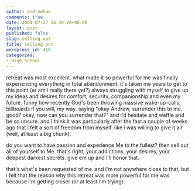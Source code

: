 ```yaml
---
author: andrewhao
comments: true
date: 2004-07-27 16:30:28+00:00
layout: post
published: false
slug: selling-out
title: selling out
wordpress_id: 418
categories:
- High School
---
```


retreat was most excellent. what made it so powerful for me was finally experiencing everything in total abandonment. it's taken me years to get to this point (er am i really there yet?) always struggling with myself to give up my ideas and desires for comfort, security, companionship and even my future. funny how recently God's been throwing massive wake-up-calls, billboards if you will, my way. saying "okay Andrew, surrender this to me. good? okay, now can you surrender that?" and i'd hesitate and waffle and be so unsure. and i think it was particularly after the fast a couple of weeks ago that i felt a sort of freedom from myself. like i was willing to give it all (well, at least a big chunk).

do you want to have passion and experience Me to the fullest? then sell out all of yourself to Me. that's right, your addictions, your desires, your deepest darkest secrets. give em up and I'll honor that.

that's what's been requested of me. and i'm not anywhere close to that, but i felt that the reason why this retreat was more powerful for me was because i'm getting closer (or at least i'm trying).
